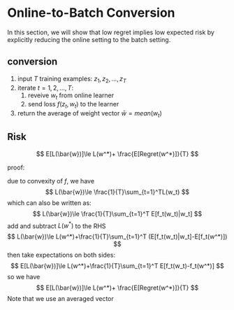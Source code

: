 # Online-to-Batch Conversion

In this section, we will show that low regret implies low expected risk by explicitly
reducing the online setting to the batch setting.

## conversion

1. input $T$ training examples: $z_1, z_2,..., z_T$
2. iterate $t=1,2,...,T$:
   1. reveive $w_t$ from online learner
   2. send loss $f(z_t,w_t)$ to the learner
3. return the average of weight vector $\bar{w}=mean(w_t)$

## Risk

$$
E[L(\bar{w})]\le L(w^*)+ \frac{E[Regret(w^*)]}{T}
$$

proof:

due to convexity of $f$, we have
$$
L(\bar{w})\le \frac{1}{T}\sum_{t=1}^TL(w_t)
$$
which can also be written as:
$$
L(\bar{w})\le \frac{1}{T}\sum_{t=1}^T E[f_t(w_t)|w_t]
$$
add and subtract $L(w^*)$ to the RHS
$$
L(\bar{w})\le L(w^*)+\frac{1}{T}\sum_{t=1}^T (E[f_t(w_t)|w_t]-E[f_t(w^*)])
$$
then take expectations on both sides:
$$
E[L(\bar{w})]\le L(w^*)+\frac{1}{T}\sum_{t=1}^T E[f_t(w_t)-f_t(w^*)]
$$
so we have
$$
E[L(\bar{w})]\le L(w^*)+ \frac{E[Regret(w^*)]}{T}
$$
Note that we use an averaged vector